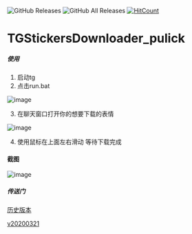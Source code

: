 ![GitHub Releases](https://img.shields.io/github/downloads/stonedreamforest/TGStickersDownloader_pulick/latest/total?style=flat-square&logo=github)
![GitHub All Releases](https://img.shields.io/github/downloads/stonedreamforest/TGStickersDownloader_pulick/total?label=downloads-total&logo=github&style=flat-square)
[![HitCount](http://hits.dwyl.io/stonedreamforest/TGStickersDownloader_pulick.svg)](http://hits.dwyl.io/stonedreamforest/TGStickersDownloader_pulick)

# TGStickersDownloader_pulick




##### 使用
1. 启动tg
2. 点击run.bat

![image](https://user-images.githubusercontent.com/16742566/77187730-e4786b80-6b0f-11ea-9ea2-b2901b1f0728.png)


3. 在聊天窗口打开你的想要下载的表情

![image](https://user-images.githubusercontent.com/16742566/77187109-ebeb4500-6b0e-11ea-9bde-0e9b9d5f0362.png)

4. 使用鼠标在上面左右滑动 等待下载完成


#### 截图

![image](https://user-images.githubusercontent.com/16742566/77187446-759b1280-6b0f-11ea-9cc6-bb628c3a8a7f.png)


##### 传送门
[历史版本](https://github.com/stonedreamforest/TGStickersDownloader_pulick/releases)

[v20200321](https://github.com/stonedreamforest/TGStickersDownloader_pulick/releases/tag/v20200321)
